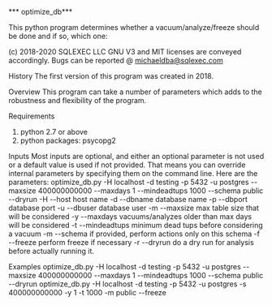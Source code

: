 *** optimize_db***

This python program determines whether a vacuum/analyze/freeze should be done and if so, which one:

(c) 2018-2020 SQLEXEC LLC
GNU V3 and MIT licenses are conveyed accordingly.
Bugs can be reported @ michaeldba@sqlexec.com

History
The first version of this program was created in 2018.  

Overview
This program can take a number of parameters which adds to the robustness and flexibility of the program.

Requirements
1. python 2.7 or above
2. python packages: psycopg2

Inputs
Most inputs are optional, and either an optional parameter is not used or a default value is used if not provided.
That means you can override internal parameters by specifying them on the command line.  Here are the parameters:
 optimize_db.py -H localhost -d testing -p 5432 -u postgres --maxsize 400000000000 --maxdays 1 --mindeadtups 1000 --schema public --dryrun
-H --host     host name
-d --dbname       database name
-p --dbport       database port
-u --dbuser       database user
-m --maxsize      max table size that will be considered
-y --maxdays      vacuums/analyzes older than max days will be considered
-t --mindeadtups  minimum dead tups before considering a vacuum
-m --schema       if provided, perform actions only on this schema
-f --freeze       perform freeze if necessary
-r --dryrun       do a dry run for analysis before actually running it.

Examples
optimize_db.py -H localhost -d testing -p 5432 -u postgres --maxsize 400000000000 --maxdays 1 --mindeadtups 1000 --schema public --dryrun
optimize_db.py -H localhost -d testing -p 5432 -u postgres -s 400000000000 -y 1 -t 1000 -m public --freeze
